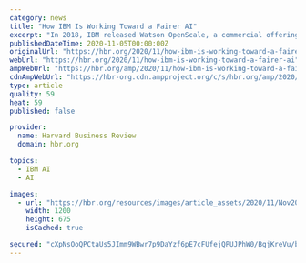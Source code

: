 ```yaml
---
category: news
title: "How IBM Is Working Toward a Fairer AI"
excerpt: "In 2018, IBM released Watson OpenScale, a commercial offering designed to build AI-based solutions for enterprises and helps them detect, manage, and mitigate AI bias. While solutions like these ..."
publishedDateTime: 2020-11-05T00:00:00Z
originalUrl: "https://hbr.org/2020/11/how-ibm-is-working-toward-a-fairer-ai"
webUrl: "https://hbr.org/2020/11/how-ibm-is-working-toward-a-fairer-ai"
ampWebUrl: "https://hbr.org/amp/2020/11/how-ibm-is-working-toward-a-fairer-ai"
cdnAmpWebUrl: "https://hbr-org.cdn.ampproject.org/c/s/hbr.org/amp/2020/11/how-ibm-is-working-toward-a-fairer-ai"
type: article
quality: 59
heat: 59
published: false

provider:
  name: Harvard Business Review
  domain: hbr.org

topics:
  - IBM AI
  - AI

images:
  - url: "https://hbr.org/resources/images/article_assets/2020/11/Nov20_05_640351085-2.jpg"
    width: 1200
    height: 675
    isCached: true

secured: "cXpNsOoQPCtaUs5JImm9WBwr7p9DaYzf6pE7cFUfejQPUJPhW0/BgjKreVu/bQ+xWICL7V3OSp8HV9G7kdgJC7n7lOEFdU5UOVdp/W8D76ztQi7XtfUuXsVlY7cP3Weat6GQBt545kYjOZLhYnGsO6FIWp/OnbXpX9uyAhy1ZAyGxY/3qNBiyaAcDAvKcM8odi4ldgTsjQklfA0GGxsaPkD5zx89bCOUu1c0p/AxJwRkfE+iN3zGwbOq3897NJ4yugyM5zqUHbNHRB4XOUzyYDMp77faEzyBJcnj0os/ceby8DBA4g1yg5ofn5TTHYDWHEypoOH3urFQU5o1kXpany9du/6eRJi82gtPwjMaQWY=;gvmSJm80xq4AlKs29oEB8g=="
---
```


